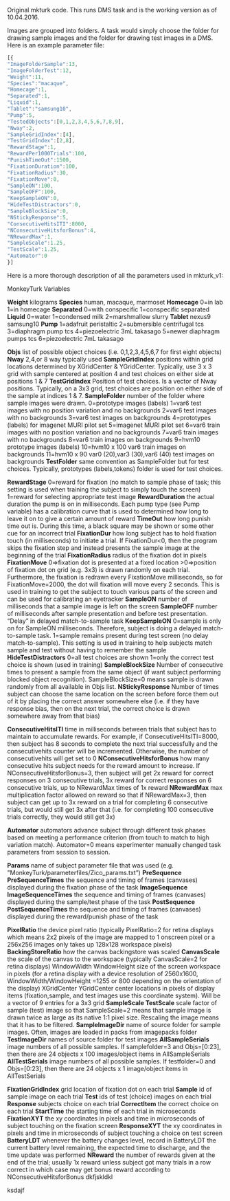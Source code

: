 Original mkturk code. This runs DMS task and is the working version as of 10.04.2016.

Images are grouped into folders. A task would simply choose the folder for drawing sample images and the folder for drawing test images in a DMS. Here is an example parameter file:

```javascript
[{
"ImageFolderSample":13,
"ImageFolderTest":12,
"Weight":11,
"Species":"macaque",
"Homecage":1,
"Separated":1,
"Liquid":1,
"Tablet":"samsung10",
"Pump":5,
"TestedObjects":[0,1,2,3,4,5,6,7,8,9],
"Nway":2,
"SampleGridIndex":[4],
"TestGridIndex":[2,8],
"RewardStage":1,
"RewardPer1000Trials":100,
"PunishTimeOut":1500,
"FixationDuration":100,
"FixationRadius":30,
"FixationMove":0,
"SampleON":100,
"SampleOFF":100,
"KeepSampleON":0,
"HideTestDistractors":0,
"SampleBlockSize":0,
"NStickyResponse":5,
"ConsecutiveHitsITI":8000,
"NConsecutiveHitsforBonus":4,
"NRewardMax":1,
"SampleScale":1.25,
"TestScale":1.25,
"Automator":0
}]
```

Here is a more thorough description of all the parameters used in mkturk_v1:

MonkeyTurk Variables

**Weight** kilograms
**Species** human, macaque, marmoset
**Homecage** 0=in lab 1=in homecage
**Separated** 0=with conspecific 1=conspecific separated
**Liquid** 0=water 1=condensed milk 2=marshmallow slurry
**Tablet** nexus9 samsung10
**Pump** 1=adafruit peristaltic 2=submersible centrifugal tcs 3=diaphragm pump tcs 4=piezoelectric 3mL takasago 5=newer diaphragm pumps tcs 6=piezoelectric 7mL takasago

**Objs** list of possible object choices (i.e. 0,1,2,3,4,5,6,7 for first eight objects)
**Nway** 2,4,or 8 way typically used
**SampleGridIndex** positions within grid locations determined by XGridCenter & YGridCenter.  Typically, use 3 x 3 grid with sample centered at position 4 and test choices on either side at positions 1 & 7
**TestGridIndex** Position of test choices.  Is a vector of Nway positions.  Typically, on a 3x3 grid, test choices are position on either side of the sample at indices 1 & 7.
**SampleFolder** number of the folder where sample images were drawn.
	0=prototype images (labels)
	1=var6 test images with no position variation and no backgrounds
	2=var6 test images with no backgrounds
	3=var6 test images on backgrounds
	4=prototypes (labels) for imagenet MURI pilot set
	5=imagenet MURI pilot set
	6=var6 train images with no position variation and no backgrounds
	7=var6 train images with no backgrounds
	8=var6 train images on backgrounds
	9=hvm10 prototype images (labels)
	10=hvm10 x 100 var6 train images on backgrounds
	11=hvm10 x 90 var0 (20),var3 (30),var6 (40) test images on backgrounds
**TestFolder** same convention as SampleFolder but for test choices.  Typically, prototypes (labels,tokens) folder is used for test choices.

**RewardStage** 0=reward for fixation (no match to sample phase of task; this setting is used when training the subject to simply touch the screen) 1=reward for selecting appropriate test image
**RewardDuration** the actual duration the pump is on in milliseconds.  Each pump type (see Pump variable) has a calibration curve that is used to determined how long to leave it on to give a certain amount of reward
**TimeOut** how long punish time out is.  During this time, a black square may be shown or some other cue for an incorrect trial
**FixationDur** how long subject has to hold fixation touch (in milliseconds) to initiate a trial.  If FixationDur<0, then the program skips the fixation step and instead presents the sample image at the beginning of the trial
**FixationRadius** radius of the fixation dot in pixels
**FixationMove** 0=>fixation dot is presented at a fixed location >0=>position of fixation dot on grid (e.g. 3x3) is drawn randomly on each trial.  Furthermore, the fixation is redrawn every FixationMove milliseconds, so for FixationMove=2000, the dot will fixation will move every 2 seconds.  This is used in training to get the subject to touch various parts of the screen and can be used for calibrating an eyetracker
**SampleON** number of milliseconds that a sample image is left on the screen
**SampleOFF** number of milliseconds after sample presentation and before test presentation.  “Delay” in delayed match-to-sample task
**KeepSampleON** 0=sample is only on for SampleON milliseconds.  Therefore, subject is doing a delayed match-to-sample task.  1=sample remains present during test screen (no delay match-to-sample).  This setting is used in training to help subjects match sample and test without having to remember the sample
**HideTestDistractors** 0=all test choices are shown 1=only the correct test choice is shown (used in training)
**SampleBlockSize** Number of consecutive times to present a sample from the same object (if want subject performing blocked object recognition). SampleBlockSize=0 means sample is drawn randomly from all available in Objs list.
**NStickyResponse** Number of times subject can choose the same location on the screen before force them out of it by placing the correct answer somewhere else (i.e. if they have response bias, then on the next trial, the correct choice is drawn somewhere away from that bias)

**ConsecutiveHitsITI** time in milliseconds between trials that subject has to maintain to accumulate rewards.  For example, if ConsecutiveHitsITI=8000, then subject has 8 seconds to complete the next trial successfully and the consecutivehits counter will be incremented. Otherwise, the number of consecutivehits will get set to 0
**NConsecutiveHitsforBonus** how many consecutive hits subject needs for the reward amount to increase.  If NConsecutiveHitsforBonus=3, then subject will get 2x reward for correct responses on 3 consecutive trials, 3x reward for correct responses on 6 consecutive trials, up to NRewardMax times of 1x reward
**NRewardMax** max multiplication factor allowed on reward so that if NRewardMax=3, then subject can get up to 3x reward on a trial for completing 6 consecutive trials, but would still get 3x after that (i.e. for completing 100 consecutive trials correctly, they would still get 3x)

**Automator** automators advance subject through different task phases based on meeting a performance criterion (from touch to match to high variation match).  Automator=0 means experimenter manually changed task parameters from session to session.

**Params** name of subject parameter file that was used (e.g. "MonkeyTurk/parameterfiles/Zico_params.txt”)
**PreSequence PreSequenceTimes** the sequence and timing of frames (canvases) displayed during the fixation phase of the task
**ImageSequence ImageSequenceTimes** the sequence and timing of frames (canvases) displayed during the sample/test phase of the task
**PostSequence PostSequenceTimes** the sequence and timing of frames (canvases) displayed during the reward/punish phase of the task




**PixelRatio** the device pixel ratio (typically PixelRatio=2 for retina displays which means 2x2 pixels of the image are mapped to 1 onscreen pixel or a 256x256 images only takes up 128x128 workspace pixels)
**BackingStoreRatio** how the canvas backingstore was scaled
**CanvasScale** the scale of the canvas to the workspace (typically CanvasScale=2 for retina displays)
WindowWidth WindowHeight size of the screen workspace in pixels (for a retina display with a device resolution of 2560x1600, WindowWidth/WindowHeight =1255 or 800 depending on the orientation of the display)
XGridCenter YGridCenter center locations in pixels of display items (fixation,sample, and test images use this coordinate system).  Will be a vector of 9 entries for a 3x3 grid
**SampleScale TestScale** scale factor of sample (test) image so that SampleScale=2 means that sample image is drawn twice as large as its native 1:1 pixel size.  Rescaling the image means that it has to be filtered.
**SampleImageDir** name of source folder for sample images.  Often, images are loaded in packs from imagepacks folder
**TestImageDir** names of source folder for test images
**AllSampleSerials** image numbers of all possible samples.  If samplefolder=3 and Objs=[0:23], then there are 24 objects x 100 images/object items in AllSampleSerials
**AllTestSerials** image numbers of all possible samples.  If testfolder=0 and Objs=[0:23], then there are 24 objects x 1 image/object items in AllTestSerials

**FixationGridIndex** grid location of fixation dot on each trial
**Sample** id of sample image on each trial
**Test** ids of test (choice) images on each trial
**Response** subjects choice on each trial
**CorrectItem** the correct choice on each trial
**StartTime** the starting time of each trial in microseconds
**FixationXYT** the xy coordinates in pixels and time in microseconds of subject touching on the fixation screen
**ResponseXYT** the xy coordinates in pixels and time in microseconds of subject touching a choice on test screen
**BatteryLDT** whenever the battery changes level, record in BatteryLDT the current battery level remaining, the expected time to discharge, and the time update was performed
**NReward** the number of rewards given at the end of the trial; usually 1x reward unless subject got many trials in a row correct in which case may get bonus reward according to NConsecutiveHitsforBonus
dkfjskldkl


ksdajf

